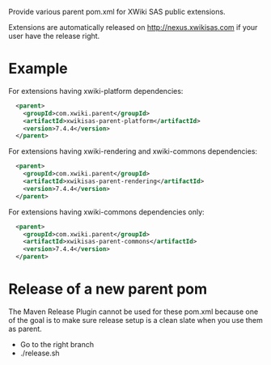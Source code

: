 Provide various parent pom.xml for XWiki SAS public extensions.

Extensions are automatically released on http://nexus.xwikisas.com if your user have the release right.

# Example

For extensions having xwiki-platform dependencies:

```xml
  <parent>
    <groupId>com.xwiki.parent</groupId>
    <artifactId>xwikisas-parent-platform</artifactId>
    <version>7.4.4</version>
  </parent>
```

For extensions having xwiki-rendering and xwiki-commons dependencies:

```xml
  <parent>
    <groupId>com.xwiki.parent</groupId>
    <artifactId>xwikisas-parent-rendering</artifactId>
    <version>7.4.4</version>
  </parent>
```

For extensions having xwiki-commons dependencies only:

```xml
  <parent>
    <groupId>com.xwiki.parent</groupId>
    <artifactId>xwikisas-parent-commons</artifactId>
    <version>7.4.4</version>
  </parent>
```

# Release of a new parent pom

The Maven Release Plugin cannot be used for these pom.xml because one of the goal is to make sure release setup is a clean slate when you use them as parent.

* Go to the right branch
* ./release.sh
